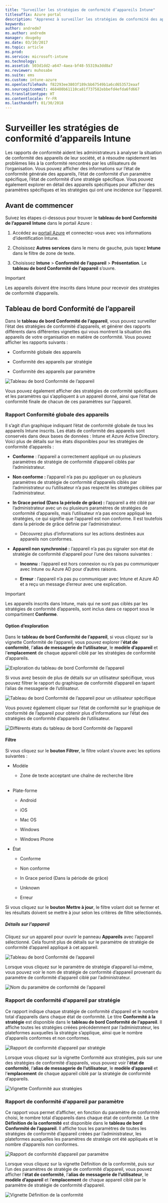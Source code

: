 ```yaml
---
title: "Surveiller les stratégies de conformité d’appareils Intune"
titlesuffix: Azure portal
description: "Apprenez à surveiller les stratégies de conformité des appareils."
keywords: 
author: andredm7
ms.author: andredm
manager: dougeby
ms.date: 03/10/2017
ms.topic: article
ms.prod: 
ms.service: microsoft-intune
ms.technology: 
ms.assetid: 503d1dd2-a647-4aea-bf48-55319a3dd8a7
ms.reviewer: muhosabe
ms.suite: ems
ms.custom: intune-azure
ms.openlocfilehash: f82293ee3803f189cbb67549b1a6cd653572eaaf
ms.sourcegitcommit: 468480b61110ca81f737582ebbefd4efda6fd667
ms.translationtype: HT
ms.contentlocale: fr-FR
ms.lasthandoff: 01/30/2018
---
```

# <a name="monitor-intune-device-compliance-policies"></a>Surveiller les stratégies de conformité d’appareils Intune

Les rapports de conformité aident les administrateurs à analyser la situation de conformité des appareils de leur société, et à résoudre rapidement les problèmes liés à la conformité rencontrés par les utilisateurs de l’organisation. Vous pouvez afficher des informations sur l’état de conformité générale des appareils, l’état de conformité d’un paramètre spécifique, l’état de conformité d’une stratégie spécifique. Vous pouvez également explorer en détail des appareils spécifiques pour afficher des paramètres spécifiques et les stratégies qui ont une incidence sur l’appareil.

## <a name="before-you-begin"></a>Avant de commencer

Suivez les étapes ci-dessous pour trouver le **tableau de bord Conformité de l’appareil Intune** dans le portail Azure :

1.  Accédez au [portail Azure](https://portal.azure.com) et connectez-vous avec vos informations d’identification Intune.

2.  Choisissez **Autres services** dans le menu de gauche, puis tapez **Intune** dans le filtre de zone de texte.

3.  Choisissez **Intune** &gt; **Conformité de l’appareil** &gt; **Présentation**. Le **tableau de bord Conformité de l’appareil** s’ouvre.

> [!IMPORTANT] 
> Les appareils doivent être inscrits dans Intune pour recevoir des stratégies de conformité d’appareils.

## <a name="device-compliance-dashboard"></a>Tableau de bord Conformité de l’appareil

Dans le **tableau de bord Conformité de l’appareil**, vous pouvez surveiller l’état des stratégies de conformité d’appareils, et générer des rapports différents dans différentes vignettes qui vous montrent la situation des appareils de votre organisation en matière de conformité. Vous pouvez afficher les rapports suivants :

-   Conformité globale des appareils

-   Conformité des appareils par stratégie

-   Conformité des appareils par paramètre

![Tableau de bord Conformité de l’appareil](./media/idc-1.png)

Vous pouvez également afficher des stratégies de conformité spécifiques et les paramètres qui s’appliquent à un appareil donné, ainsi que l’état de conformité finale de chacun de ces paramètres sur l’appareil.

### <a name="overall-device-compliance-aggregate-report"></a>Rapport Conformité globale des appareils

Il s’agit d’un graphique indiquant l’état de conformité globale de tous les appareils Intune inscrits. Les états de conformité des appareils sont conservés dans deux bases de données : Intune et Azure Active Directory. Voici plus de détails sur les états disponibles pour les stratégies de conformité d’appareils :

-   **Conforme** : l’appareil a correctement appliqué un ou plusieurs paramètres de stratégie de conformité d’appareil ciblés par l’administrateur.

-   **Non conforme :** l’appareil n’a pas pu appliquer un ou plusieurs paramètres de stratégie de conformité d’appareils ciblés par l’administrateur ou l’utilisateur n’a pas respecté les stratégies ciblées par l’administrateur.

-   **In Grace period (Dans la période de grâce) :** l’appareil a été ciblé par l’administrateur avec un ou plusieurs paramètres de stratégies de conformité d’appareils, mais l’utilisateur n’a pas encore appliqué les stratégies, ce qui signifie que l’appareil est non conforme. Il est toutefois dans la période de grâce définie par l’administrateur.

    -   Découvrez plus d’informations sur les actions destinées aux appareils non conformes.

-   **Appareil non synchronisé :** l’appareil n’a pas pu signaler son état de stratégie de conformité d’appareil pour l’une des raisons suivantes :

    -   **Inconnu** : l’appareil est hors connexion ou n’a pas pu communiquer avec Intune ou Azure AD pour d’autres raisons.

    -   **Erreur** : l’appareil n’a pas pu communiquer avec Intune et Azure AD et a reçu un message d’erreur avec une explication.

> [!IMPORTANT] 
> Les appareils inscrits dans Intune, mais qui ne sont pas ciblés par les stratégies de conformité d’appareils, sont inclus dans ce rapport sous le compartiment **Conforme**.

#### <a name="drill-down-option"></a>Option d’exploration

Dans le **tableau de bord Conformité de l’appareil**, si vous cliquez sur la vignette Conformité de l’appareil, vous pouvez explorer l’**état de conformité**, l’**alias de messagerie de l’utilisateur**, le **modèle d’appareil** et l’**emplacement** de chaque appareil ciblé par les stratégies de conformité d’appareils.

![Exploration du tableau de bord Conformité de l’appareil](./media/idc-2.png)

Si vous avez besoin de plus de détails sur un utilisateur spécifique, vous pouvez filtrer le rapport du graphique de conformité d’appareil en tapant l’alias de messagerie de l’utilisateur.

![Tableau de bord Conformité de l’appareil pour un utilisateur spécifique](./media/idc-3.png)

Vous pouvez également cliquer sur l’état de conformité sur le graphique de conformité de l’appareil pour obtenir plus d’informations sur l’état des stratégies de conformité d’appareils de l’utilisateur.

![Différents états du tableau de bord Conformité de l’appareil](./media/idc-4.png)

#### <a name="filter"></a>Filtre

Si vous cliquez sur le **bouton Filtrer**, le filtre volant s’ouvre avec les options suivantes :

-   Modèle

    -   Zone de texte acceptant une chaîne de recherche libre
<br></br>
-   Plate-forme

    -   Android

    -   iOS

    -   Mac OS

    -   Windows

    -   Windows Phone

-   État

    -   Conforme

    -   Non conforme

    -   In Grace period (Dans la période de grâce)

    -   Unknown

    -   Erreur

Si vous cliquez sur le **bouton Mettre à jour**, le filtre volant doit se fermer et les résultats doivent se mettre à jour selon les critères de filtre sélectionnés.

##### <a name="device-details"></a>Détails sur l'appareil

Cliquez sur un appareil pour ouvrir le panneau **Appareils** avec l’appareil sélectionné. Cela fournit plus de détails sur le paramètre de stratégie de conformité d’appareil appliqué à cet appareil.

![Tableau de bord Conformité de l’appareil](./media/idc-6.png)

Lorsque vous cliquez sur le paramètre de stratégie d’appareil lui-même, vous pouvez voir le nom de stratégie de conformité d’appareil provenant du paramètre de conformité d’appareil ciblé par l’administrateur.

![Nom du paramètre de conformité de l’appareil](./media/idc-7.png)

### <a name="per-policy-device-compliance-report"></a>Rapport de conformité d’appareil par stratégie

Ce rapport indique chaque stratégie de conformité d’appareil et le nombre total d’appareils dans chaque état de conformité. Le titre **Conformité à la stratégie** est disponible dans le **tableau de bord Conformité de l’appareil**. Il affiche toutes les stratégies créées précédemment par l’administrateur, les plateformes auxquelles la stratégie s’applique, ainsi que le nombre d’appareils conformes et non conformes.

![Rapport de conformité d’appareil par stratégie](./media/idc-8.png)

Lorsque vous cliquez sur la vignette Conformité aux stratégies, puis sur une des stratégies de conformité d’appareils, vous pouvez voir l’**état de conformité**, l’**alias de messagerie de l’utilisateur**, le **modèle d’appareil** et l’**emplacement** de chaque appareil ciblé par la stratégie de conformité d’appareils.

![Vignette Conformité aux stratégies](./media/idc-9.png)

### <a name="per-setting-device-compliance-report"></a>Rapport de conformité d’appareil par paramètre

Ce rapport vous permet d’afficher, en fonction du paramètre de conformité choisi, le nombre total d’appareils dans chaque état de conformité. Le titre **Définition de la conformité** est disponible dans le **tableau de bord Conformité de l’appareil**. Il affiche tous les paramètres de toutes les stratégies de conformité d’appareil créées par l’administrateur, les plateformes auxquelles les paramètres de stratégie ont été appliqués et le nombre d’appareils non conformes.

![Rapport de conformité d’appareil par paramètre](./media/idc-10.png)

Lorsque vous cliquez sur la vignette Définition de la conformité, puis sur l’un des paramètres de stratégie de conformité d’appareil, vous pouvez afficher l’**état de conformité**, l’**alias de messagerie de l’utilisateur**, le **modèle d’appareil** et l’**emplacement** de chaque appareil ciblé par le paramètre de stratégie de conformité d’appareil.

![Vignette Définition de la conformité](./media/idc-11.png)
